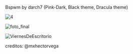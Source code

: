 Bspwm by darch7 (Pink-Dark, Black theme, Dracula theme) 

![4](https://user-images.githubusercontent.com/70046164/100247153-c7a2fc00-2f18-11eb-8ef4-9accac3a6ffc.png)


![foto_final](https://user-images.githubusercontent.com/70046164/96497043-740a0800-1220-11eb-8639-eb3032d8d622.png)


![ViernesDeEscritorio](https://user-images.githubusercontent.com/70046164/97097677-33602380-1652-11eb-848e-d79a3435370e.png)
 
creditos: @mxhectorvega 
